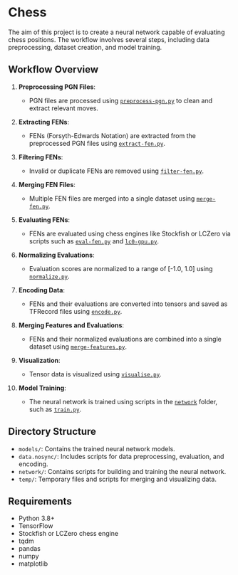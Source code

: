 # Chess

The aim of this project is to create a neural network capable of evaluating chess positions. The workflow involves several steps, including data preprocessing, dataset creation, and model training.

## Workflow Overview

1. **Preprocessing PGN Files**:
   - PGN files are processed using [`preprocess-pgn.py`](data.nosync/preprocess-pgn.py) to clean and extract relevant moves.

2. **Extracting FENs**:
   - FENs (Forsyth-Edwards Notation) are extracted from the preprocessed PGN files using [`extract-fen.py`](data.nosync/extract-fen.py).

3. **Filtering FENs**:
   - Invalid or duplicate FENs are removed using [`filter-fen.py`](data.nosync/filter-fen.py).

4. **Merging FEN Files**:
   - Multiple FEN files are merged into a single dataset using [`merge-fen.py`](data.nosync/merge-fen.py).

5. **Evaluating FENs**:
   - FENs are evaluated using chess engines like Stockfish or LCZero via scripts such as [`eval-fen.py`](data.nosync/eval-fen.py) and [`lc0-gpu.py`](data.nosync/lc0-gpu.py).

6. **Normalizing Evaluations**:
   - Evaluation scores are normalized to a range of [-1.0, 1.0] using [`normalize.py`](data.nosync/normalize.py).

7. **Encoding Data**:
   - FENs and their evaluations are converted into tensors and saved as TFRecord files using [`encode.py`](data.nosync/encode.py).

8. **Merging Features and Evaluations**:
   - FENs and their normalized evaluations are combined into a single dataset using [`merge-features.py`](temp/merge-features.py).

9. **Visualization**:
   - Tensor data is visualized using [`visualise.py`](temp/visualise.py).

10. **Model Training**:
    - The neural network is trained using scripts in the [`network`](network/) folder, such as [`train.py`](network/train.py).

## Directory Structure

- `models/`: Contains the trained neural network models.
- `data.nosync/`: Includes scripts for data preprocessing, evaluation, and encoding.
- `network/`: Contains scripts for building and training the neural network.
- `temp/`: Temporary files and scripts for merging and visualizing data.

## Requirements

- Python 3.8+
- TensorFlow
- Stockfish or LCZero chess engine
- tqdm
- pandas
- numpy
- matplotlib
